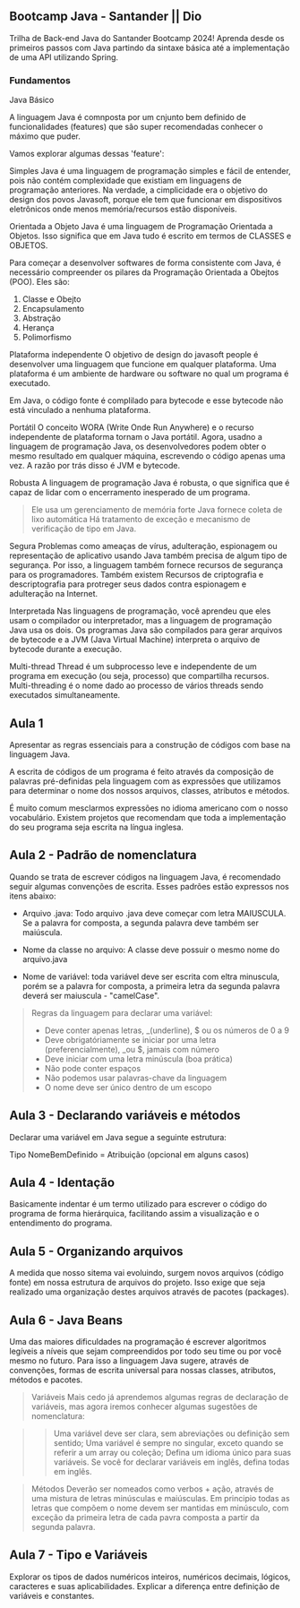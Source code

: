 ## Bootcamp Java - Santander || Dio

Trilha de Back-end Java do Santander Bootcamp 2024! Aprenda desde os primeiros passos com Java partindo da sintaxe básica até a implementação de uma API utilizando Spring.

### Fundamentos

Java Básico

A linguagem Java é comnposta por um cnjunto bem definido de funcionalidades (features) que são super recomendadas conhecer o máximo que puder.

Vamos explorar algumas dessas 'feature':

Simples
Java é uma linguagem de programação simples e fácil de entender, pois não contém complexidade que existiam em linguagens de programação anteriores. Na verdade, a cimplicidade era o objetivo do design dos povos Javasoft, porque ele tem que funcionar em dispositivos eletrônicos onde menos memória/recursos estão disponíveis.

Orientada a Objeto
Java é uma linguagem de Programação Orientada a Objetos. Isso significa que em Java tudo é escrito em termos de CLASSES e OBJETOS.

Para começar a desenvolver softwares de forma consistente com Java, é necessário compreender os pilares da Programação Orientada a Obejtos (POO). Eles são:

1. Classe e Obejto
2. Encapsulamento
3. Abstração
4. Herança
5. Polimorfismo

Plataforma independente
O objetivo de design do javasoft people é desenvolver uma linguagem que funcione em qualquer plataforma. Uma plataforma é um ambiente de hardware ou software no qual um programa é executado.

Em Java, o código fonte é complilado para bytecode e esse bytecode não está vinculado a nenhuma plataforma.

Portátil
O conceito WORA (Write Onde Run Anywhere) e o recurso independente de plataforma tornam o Java portátil. Agora, usadno a linguagem de programação Java, os desenvolvedores podem obter o mesmo resultado em qualquer máquina, escrevendo o código apenas uma vez. A razão por trás disso é JVM e bytecode.

Robusta
A linguagem de programação Java é robusta, o que significa que é capaz de lidar com o encerramento inesperado de um programa.
>Ele usa um gerenciamento de memória forte
>Java fornece coleta de lixo automática
>Há tratamento de exceção e mecanismo de verificação de tipo em Java.

Segura
Problemas como ameaças de vírus, adulteração, espionagem ou representação de aplicativo usando Java também precisa de algum tipo de segurança. Por isso, a linguagem também fornece recursos de segurança para os programadores. Também existem Recursos de criptografia e descriptografia para protreger seus dados contra espionagem e adulteração na Internet.

Interpretada
Nas linguagens de programação, você aprendeu que eles usam o compilador ou interpretador, mas a linguagem de programação Java usa os dois. Os programas Java são compilados para gerar arquivos de bytecode e a JVM (Java Virtual Machine) interpreta o arquivo de bytecode durante a execução.

Multi-thread
Thread é um subprocesso leve e independente de um programa em execução (ou seja, processo) que compartilha recursos. Multi-threading é o nome dado ao processo de vários threads sendo executados simultaneamente.


## Aula 1

Apresentar as regras essenciais para a construção de códigos com base na linguagem Java.

A escrita de códigos de um programa é feito através da composição de palavras pré-definidas pela linguagem com as expressões que utilizamos para determinar o nome dos nossos arquivos, classes, atributos e métodos.

É muito comum mesclarmos expressões no idioma americano com o nosso vocabulário. Existem projetos que recomendam que toda a implementação do seu programa seja escrita na língua inglesa.

## Aula 2 - Padrão de nomenclatura

Quando se trata de escrever códigos na linguagem Java, é recomendado seguir algumas convenções de escrita. Esses padrões estão expressos nos itens abaixo:

* Arquivo .java: Todo arquivo .java deve começar com letra MAIUSCULA. Se a palavra for composta, a segunda palavra deve também ser maiúscula.

* Nome da classe no arquivo: A classe deve possuir o mesmo nome do arquivo.java

* Nome de variável: toda variável deve ser escrita com eltra minuscula, porém se a palavra for composta, a primeira letra da segunda palavra deverá ser maiuscula - "camelCase".

>Regras da linguagem para declarar uma variável:
>* Deve conter apenas letras, _(underline), $ ou os números de 0 a 9
>* Deve obrigatóriamente se iniciar por uma letra (preferencialmente), _ou $, jamais com número
>* Deve iniciar com uma letra minúscula (boa prática)
>* Não pode conter espaços
>* Não podemos usar palavras-chave da linguagem
>* O nome deve ser único dentro de um escopo  

## Aula 3 - Declarando variáveis e métodos

Declarar uma variável em Java segue a seguinte estrutura:

Tipo NomeBemDefinido = Atribuição (opcional em alguns casos)

## Aula 4 - Identação
Basicamente indentar é um termo utilizado para escrever o código do programa de forma hierárquica, facilitando assim a visualização e o entendimento do programa.

## Aula 5 - Organizando arquivos
A medida que nosso sitema vai evoluindo, surgem novos arquivos (código fonte) em nossa estrutura de arquivos do projeto. Isso exige que seja realizado uma organização destes arquivos através de pacotes (packages).

## Aula 6 - Java Beans
Uma das maiores dificuldades na programação é escrever algoritmos legíveis a níveis que sejam compreendidos por todo seu time ou por você mesmo no futuro. Para isso a linguagem Java sugere, através de convenções, formas de escrita universal para nossas classes, atributos, métodos e pacotes.

>Variáveis
Mais cedo já aprendemos algumas regras de declaração de variáveis, mas agora iremos conhecer algumas sugestões de nomenclatura:

>>Uma variável deve ser clara, sem abreviações ou definição sem sentido;
>>Uma variável é sempre no singular, exceto quando se referir a um array ou coleção;
>>Defina um idioma único para suas variáveis. Se você for declarar variáveis em inglês, defina todas em inglês.

>Métodos
Deverão ser nomeados como verbos + ação, através de uma mistura de letras minúsculas e maiúsculas. Em principio todas as letras que compõem o nome devem ser mantidas em minúsculo, com exceção da primeira letra de cada pavra composta a partir da segunda palavra.


## Aula 7 - Tipo e Variáveis
Explorar os tipos de dados numéricos inteiros, numéricos decimais, lógicos, caracteres e suas aplicabilidades.
Explicar a diferença entre definição de variáveis e constantes.